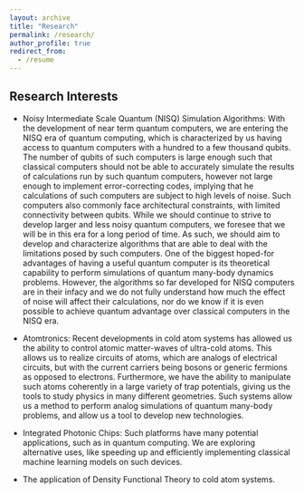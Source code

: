 ```yaml
---
layout: archive
title: "Research"
permalink: /research/
author_profile: true
redirect_from:
  - /resume
---
```


## Research Interests

* Noisy Intermediate Scale Quantum (NISQ) Simulation Algorithms: With the development of near term quantum computers, we are entering the NISQ era of quantum computing, which is characterized by us having access to quantum computers with a hundred to a few thousand qubits. The number of qubits of such computers is large enough such that classical computers should not be able to accurately simulate the results of calculations run by such quantum computers, however not large enough to implement error-correcting codes, implying that he calculations of such computers are subject to high levels of noise. Such computers also commonly face architectural constraints, with limited connectivity between qubits. While we should continue to strive to develop larger and less noisy quantum computers, we foresee that we will be in this era for a long period of time. As such, we should aim to develop and characterize algorithms that are able to deal with the limitations posed by such computers. One of the biggest hoped-for advantages of having a useful quantum computer is its theoretical capability to perform simulations of quantum many-body dynamics problems. However, the algorithms so far developed for NISQ computers are in their infacy and we do not fully understand how much the effect of noise will affect their calculations, nor do we know if it is even possible to achieve quantum advantage over classical computers in the NISQ era. 


* Atomtronics: Recent developments in cold atom systems has allowed us the ability to control atomic matter-waves of ultra-cold atoms. This allows us to realize circuits of atoms, which are analogs of electrical circuits, but with the current carriers being bosons or generic fermions as opposed to electrons. Furthermore, we have the ability to manipulate such atoms coherently in a large variety of trap potentials, giving us the tools to study physics in many different geometries. Such systems allow us a method to perform analog simulations of quantum many-body problems, and allow us a tool to develop new technologies.


* Integrated Photonic Chips: Such platforms have many potential applications, such as in quantum computing. We are exploring alternative uses, like speeding up and efficiently implementing classical machine learning models on such devices.

* The application of Density Functional Theory to cold atom systems.
